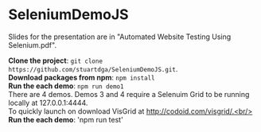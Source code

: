 # SeleniumDemoJS
Slides for the presentation are in "Automated Website Testing Using Selenium.pdf".

**Clone the project**: `git clone https://github.com/stuartdga/SeleniumDemoJS.git`.<br/>
**Download packages from npm**: `npm install`<br/>
**Run the each demo**: `npm run demo1`<br/>
There are 4 demos.  Demos 3 and 4 require a Selenuim Grid to be running locally at 127.0.0.1:4444.<br/>
To quickly launch on download VisGrid at http://codoid.com/visgrid/.<br/>
**Run the each demo**: 'npm run test'
